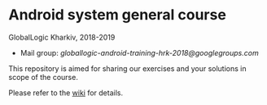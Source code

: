 # Android system general course
GlobalLogic Kharkiv, 2018-2019
* Mail group: _globallogic-android-training-hrk-2018@googlegroups.com_

This repository is aimed for sharing our exercises and your solutions in scope of the course.

Please refer to the [wiki](https://github.com/Kernel-GL-HRK/gl-android-training-2018/wiki) for details.
